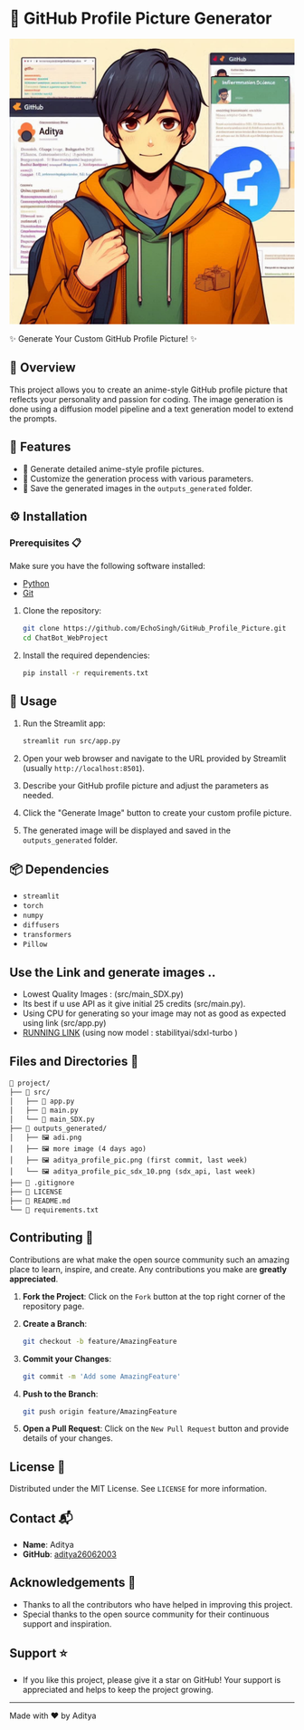 # 📸 GitHub Profile Picture Generator

![Generated Image](outputs_generated/adi.png)

✨ Generate Your Custom GitHub Profile Picture! ✨

## 📝 Overview

This project allows you to create an anime-style GitHub profile picture that reflects your personality and passion for coding. The image generation is done using a diffusion model pipeline and a text generation model to extend the prompts.

## 🌟 Features

- 🎨 Generate detailed anime-style profile pictures.
- 🔧 Customize the generation process with various parameters.
- 💾 Save the generated images in the `outputs_generated` folder.

## ⚙️ Installation

### Prerequisites 📋

Make sure you have the following software installed:

- [Python](https://www.python.org/)
- [Git](https://git-scm.com/)

1. Clone the repository:

    ```bash
    git clone https://github.com/EchoSingh/GitHub_Profile_Picture.git
    cd ChatBot_WebProject
    ```

2. Install the required dependencies:

    ```bash
    pip install -r requirements.txt
    ```

## 🚀 Usage

1. Run the Streamlit app:

    ```bash
    streamlit run src/app.py
    ```

2. Open your web browser and navigate to the URL provided by Streamlit (usually `http://localhost:8501`).

3. Describe your GitHub profile picture and adjust the parameters as needed.

4. Click the "Generate Image" button to create your custom profile picture.

5. The generated image will be displayed and saved in the `outputs_generated` folder.

## 📦 Dependencies

- `streamlit`
- `torch`
- `numpy`
- `diffusers`
- `transformers`
- `Pillow`


## Use the Link and generate images ..
- Lowest Quality Images : (src/main_SDX.py)
- Its best if u use API as it give initial 25 credits (src/main.py).
- Using CPU for generating so your image may not as good as expected using link (src/app.py)
- [RUNNING LINK](https://huggingface.co/spaces/adi2606/Profile_Pic_Generator) (using now model : stabilityai/sdxl-turbo )

## Files and Directories 📁
```
📁 project/
├── 📂 src/
│   ├── 📄 app.py
│   ├── 📄 main.py
│   └── 📄 main_SDX.py
├── 📂 outputs_generated/
│   ├── 🖼️ adi.png
│   ├── 🖼️ more image (4 days ago)
│   ├── 🖼️ aditya_profile_pic.png (first commit, last week)
│   └── 🖼️ aditya_profile_pic_sdx_10.png (sdx_api, last week)
├── 📄 .gitignore
├── 📄 LICENSE
├── 📄 README.md
└── 📄 requirements.txt
```

## Contributing 🤝

Contributions are what make the open source community such an amazing place to learn, inspire, and create. Any contributions you make are **greatly appreciated**.

1. **Fork the Project**:
   Click on the `Fork` button at the top right corner of the repository page.

2. **Create a Branch**:
   ```bash
   git checkout -b feature/AmazingFeature
   ```

3. **Commit your Changes**:
   ```bash
   git commit -m 'Add some AmazingFeature'
   ```

4. **Push to the Branch**:
   ```bash
   git push origin feature/AmazingFeature
   ```

5. **Open a Pull Request**:
   Click on the `New Pull Request` button and provide details of your changes.

## License 📄

Distributed under the MIT License. See `LICENSE` for more information.

## Contact 📬

- **Name**: Aditya
- **GitHub**: [aditya26062003](https://github.com/EchoSingh)

## Acknowledgements 🙌

- Thanks to all the contributors who have helped in improving this project.
- Special thanks to the open source community for their continuous support and inspiration.

## Support ⭐
- If you like this project, please give it a star on GitHub! Your support is appreciated and helps to keep the project growing.
---
Made with ❤️ by Aditya
